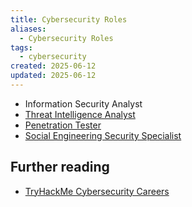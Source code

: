```yaml
---
title: Cybersecurity Roles
aliases:
  - Cybersecurity Roles
tags:
  - cybersecurity
created: 2025-06-12
updated: 2025-06-12
---
```


- Information Security Analyst
- [Threat Intelligence Analyst](notes/threat-intelligence-analyst.md)
- [Penetration Tester](notes/penetration-testing.md)
- [Social Engineering Security Specialist](notes/social-engineering-security-specialist.md)

## Further reading

- [TryHackMe Cybersecurity Careers](https://tryhackme.com/room/careersincyber)